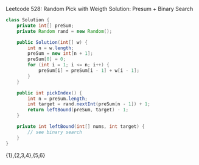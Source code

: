 Leetcode 528: Random Pick with Weigth
Solution: Presum + Binary Search
```java
class Solution {
    private int[] preSum;
    private Random rand = new Random();

    public Solution(int[] w) {
        int n = w.length;
        preSum = new int[n + 1];
        preSum[0] = 0;
        for (int i = 1; i <= n; i++) {
            preSum[i] = preSum[i - 1] + w[i - 1];
        }
    }

    public int pickIndex() {
        int n = preSum.length;
        int target = rand.nextInt(preSum[n - 1]) + 1;
        return leftBound(preSum, target) - 1;
    }

    private int leftBound(int[] nums, int target) {
        // see binary search
    }
}
```

{1},{2,3,4},{5,6}

